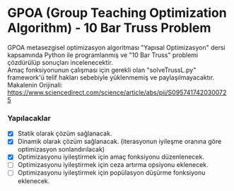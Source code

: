 # GPOA (Group Teaching Optimization Algorithm) - 10 Bar Truss Problem
GPOA metasezgisel optimizasyon algoritması "Yapısal Optimizasyon" dersi kapsamında Python ile programlanmış ve "10 Bar Truss" problemi çözdürülüp sonuçları incelenecektir.
<br/>
Amaç fonksiyonunun çalışması için gerekli olan "solveTrussL.py" framework'ü telif hakları sebebiyle yüklenmemiş ve paylaşılmayacaktır. 
<br/>
Makalenin Orijinali: https://www.sciencedirect.com/science/article/abs/pii/S0957417420300725

### Yapılacaklar
- [x] Statik olarak çözüm sağlanacak.
- [x] Dinamik olarak çözüm sağlanacak. (iterasyonun iyileşme oranına göre optimizasyon sonlandırılacak)
- [x] Optimizasyonu iyileştirmek için amaç fonksiyonu düzenlenecek.
- [ ] Optimizasyonu iyileştirmek için ceza artırma opsiyonu eklenecek.
- [ ] Optimizasyonu iyileştirmek için popülasyon düşürme fonksiyonu eklenecek.